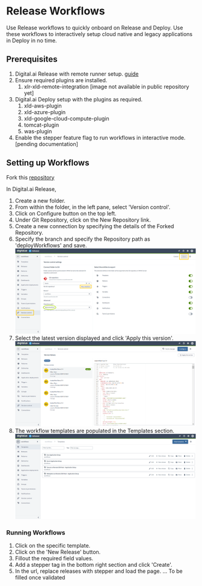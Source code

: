 # Release Workflows

Use Release workflows to quickly onboard on Release and Deploy. Use these workflows to interactively setup cloud native and legacy applications in Deploy in no time.


## Prerequisites

1. Digital.ai Release with remote runner setup. [guide](https://github.com/xebialabs/xlr-remote-runner/wiki/)
2. Ensure required plugins are installed.
	1. xlr-xld-remote-integration [image not available in public repository yet]
3. Digital.ai Deploy setup with the plugins as required.
	1. xld-aws-plugin
	2. xld-azure-plugin
	3. xld-google-cloud-compute-plugin
	4. tomcat-plugin
	5. was-plugin
4. Enable the stepper feature flag to run workflows in interactive mode. [pending documentation]


## Setting up Workflows

Fork this [repository](https://github.com/xebialabs-community/howto)

In Digital.ai Release, 
1. Create a new folder.
2. From within the folder, in the left pane, select 'Version control'.
3. Click on Configure button on the top left.
4. Under Git Repository, click on the New Repository link.
5. Create a new connection by specifying the details of the Forked Repository.
6. Specify the branch and specify the Repository path as 'deployWorkflows' and save.
![configure](images/gitops-versioning.png)
7. Select the latest version displayed and click 'Apply this version'.
![apply](images/gitops-versioning-versions.PNG)
8. The workflow templates are populated in the Templates section.
![templates](images/templates.PNG)

### Running Workflows

1. Click on the specific template.
2. Click on the 'New Release' button.
3. Fillout the required field values.
4. Add a stepper tag in the bottom right section and click 'Create'.
5. In the url, replace releases with stepper and load the page.
... To be filled once validated
